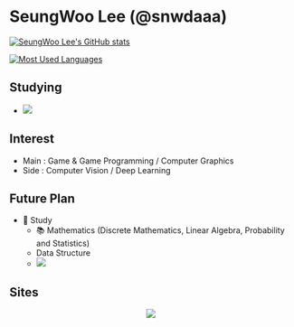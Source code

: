 # SeungWoo Lee (@snwdaaa)
[![SeungWoo Lee's GitHub stats](https://github-readme-stats.vercel.app/api?username=snwdaaa&count_private=true&show_icons=true&theme=dark)](https://github.com/anuraghazra/github-readme-stats)

[![Most Used Languages](https://github-readme-stats.vercel.app/api/top-langs/?username=snwdaaa)](https://github.com/anuraghazra/github-readme-stats)


## Studying
- <img src="https://img.shields.io/badge/C-A8B9CC?style=flat-square&logo=C&logoColor=white"/>
<!-- - <img src="https://img.shields.io/badge/C++-00599C?style=flat-square&logo=C%2B%2B&logoColor=white"/> -->


## Interest
- Main : Game & Game Programming / Computer Graphics
- Side : Computer Vision / Deep Learning

## Future Plan
- 💪 Study
    <!-- - <img src="https://img.shields.io/badge/C%23-239120?style=flat-square&logo=C%20Sharp&logoColor=white"/> -->
    <!-- - <img src="https://img.shields.io/badge/Unreal Engine 4-313131?style=flat-square&logo=Unreal%20Engine&logoColor=white"/> -->
    - 📚 Mathematics (Discrete Mathematics, Linear Algebra, Probability and Statistics)
    - Data Structure
    - <img src="https://img.shields.io/badge/Python-3766AB?style=flat-square&logo=Python&logoColor=white"/>

## Sites
<p align="center">
    <a href="https://kkj4818.tistory.com/"><img src="https://img.shields.io/badge/Tech Blog-3766AB?style=flat-square&logo=GitHub&logoColor=black"/></a>&nbsp
</p>
